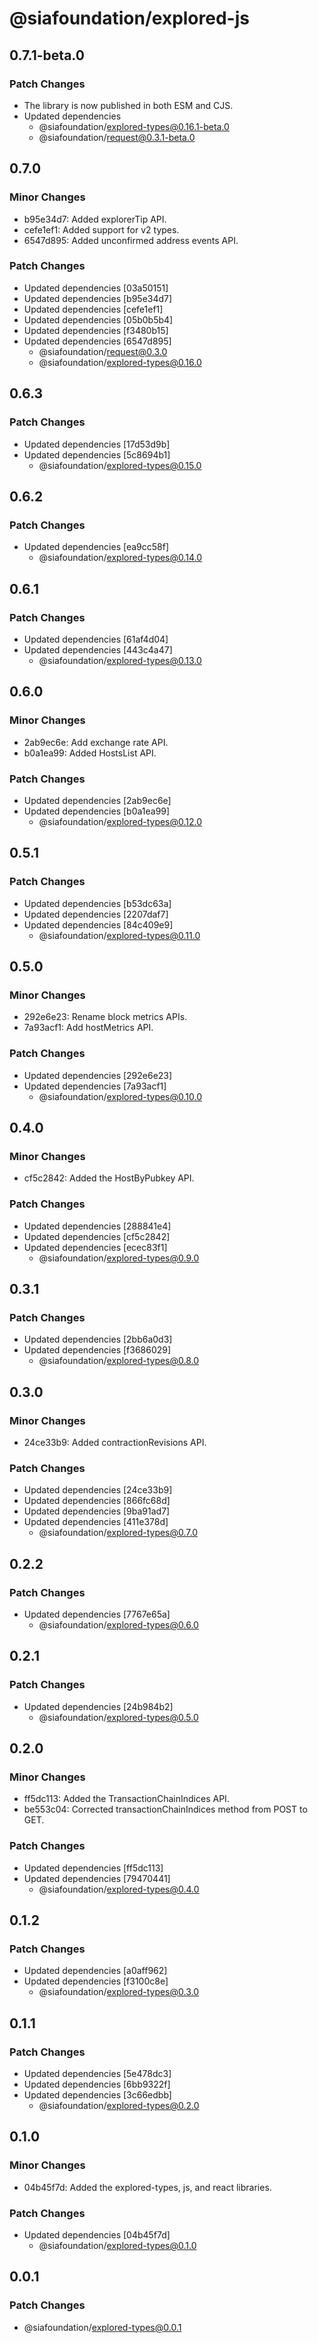 # @siafoundation/explored-js

## 0.7.1-beta.0

### Patch Changes

- The library is now published in both ESM and CJS.
- Updated dependencies
  - @siafoundation/explored-types@0.16.1-beta.0
  - @siafoundation/request@0.3.1-beta.0

## 0.7.0

### Minor Changes

- b95e34d7: Added explorerTip API.
- cefe1ef1: Added support for v2 types.
- 6547d895: Added unconfirmed address events API.

### Patch Changes

- Updated dependencies [03a50151]
- Updated dependencies [b95e34d7]
- Updated dependencies [cefe1ef1]
- Updated dependencies [05b0b5b4]
- Updated dependencies [f3480b15]
- Updated dependencies [6547d895]
  - @siafoundation/request@0.3.0
  - @siafoundation/explored-types@0.16.0

## 0.6.3

### Patch Changes

- Updated dependencies [17d53d9b]
- Updated dependencies [5c8694b1]
  - @siafoundation/explored-types@0.15.0

## 0.6.2

### Patch Changes

- Updated dependencies [ea9cc58f]
  - @siafoundation/explored-types@0.14.0

## 0.6.1

### Patch Changes

- Updated dependencies [61af4d04]
- Updated dependencies [443c4a47]
  - @siafoundation/explored-types@0.13.0

## 0.6.0

### Minor Changes

- 2ab9ec6e: Add exchange rate API.
- b0a1ea99: Added HostsList API.

### Patch Changes

- Updated dependencies [2ab9ec6e]
- Updated dependencies [b0a1ea99]
  - @siafoundation/explored-types@0.12.0

## 0.5.1

### Patch Changes

- Updated dependencies [b53dc63a]
- Updated dependencies [2207daf7]
- Updated dependencies [84c409e9]
  - @siafoundation/explored-types@0.11.0

## 0.5.0

### Minor Changes

- 292e6e23: Rename block metrics APIs.
- 7a93acf1: Add hostMetrics API.

### Patch Changes

- Updated dependencies [292e6e23]
- Updated dependencies [7a93acf1]
  - @siafoundation/explored-types@0.10.0

## 0.4.0

### Minor Changes

- cf5c2842: Added the HostByPubkey API.

### Patch Changes

- Updated dependencies [288841e4]
- Updated dependencies [cf5c2842]
- Updated dependencies [ecec83f1]
  - @siafoundation/explored-types@0.9.0

## 0.3.1

### Patch Changes

- Updated dependencies [2bb6a0d3]
- Updated dependencies [f3686029]
  - @siafoundation/explored-types@0.8.0

## 0.3.0

### Minor Changes

- 24ce33b9: Added contractionRevisions API.

### Patch Changes

- Updated dependencies [24ce33b9]
- Updated dependencies [866fc68d]
- Updated dependencies [9ba91ad7]
- Updated dependencies [411e378d]
  - @siafoundation/explored-types@0.7.0

## 0.2.2

### Patch Changes

- Updated dependencies [7767e65a]
  - @siafoundation/explored-types@0.6.0

## 0.2.1

### Patch Changes

- Updated dependencies [24b984b2]
  - @siafoundation/explored-types@0.5.0

## 0.2.0

### Minor Changes

- ff5dc113: Added the TransactionChainIndices API.
- be553c04: Corrected transactionChainIndices method from POST to GET.

### Patch Changes

- Updated dependencies [ff5dc113]
- Updated dependencies [79470441]
  - @siafoundation/explored-types@0.4.0

## 0.1.2

### Patch Changes

- Updated dependencies [a0aff962]
- Updated dependencies [f3100c8e]
  - @siafoundation/explored-types@0.3.0

## 0.1.1

### Patch Changes

- Updated dependencies [5e478dc3]
- Updated dependencies [6bb9322f]
- Updated dependencies [3c66edbb]
  - @siafoundation/explored-types@0.2.0

## 0.1.0

### Minor Changes

- 04b45f7d: Added the explored-types, js, and react libraries.

### Patch Changes

- Updated dependencies [04b45f7d]
  - @siafoundation/explored-types@0.1.0

## 0.0.1

### Patch Changes

- @siafoundation/explored-types@0.0.1
